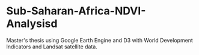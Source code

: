 # Sub-Saharan-Africa-NDVI-Analysisd
Master's thesis using Google Earth Engine and D3 with World Development Indicators and Landsat satellite data.
